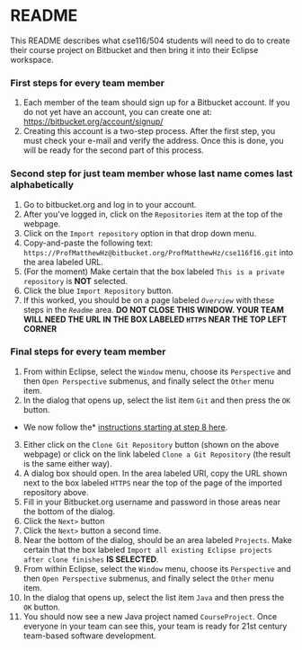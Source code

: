 # README #

This README describes what cse116/504 students will need to do to create their course project on Bitbucket and then bring it into their Eclipse workspace.

### First steps for every team member ###
1. Each member of the team should sign up for a Bitbucket account. If you do not yet have an account, you can create one at: https://bitbucket.org/account/signup/  
2. Creating this account is a two-step process. After the first step, you must check your e-mail and verify the address. Once this is done, you will be ready for the second part of this process.

### Second step for just team member whose last name comes last alphabetically ###
1. Go to bitbucket.org and log in to your account.
2. After you've logged in, click on the `Repositories` item at the top of the webpage.
3. Click on the `Import repository` option in that drop down menu.
4. Copy-and-paste the following text: `https://ProfMatthewHz@bitbucket.org/ProfMatthewHz/cse116f16.git` into the area labeled URL.
5. (For the moment) Make certain that the box labeled `This is a private repository` is **NOT** selected.
6. Click the blue `Import Repository` button.
7. If this worked, you should be on a page labeled *`Overview`* with these steps in the *`Readme`* area.
**DO NOT CLOSE THIS WINDOW. YOUR TEAM WILL NEED THE URL IN THE BOX LABELED `HTTPS` NEAR THE TOP LEFT CORNER**

### Final steps for every team member ###
1. From within Eclipse, select the `Window` menu, choose its `Perspective` and then `Open Perspective` submenus, and finally select the `Other` menu item.
2. In the dialog that opens up, select the list item `Git` and then press the `OK` button.
* We now follow the* [instructions starting at step 8 here](http://crunchify.com/how-to-configure-bitbucket-git-repository-in-you-eclipse/).
3. Either click on the `Clone Git Repository` button (shown on the above webpage) or click on the link labeled `Clone a Git Repository` (the result is the same either way).
4. A dialog box should open. In the area labeled URI, copy the URL shown next to the box labeled `HTTPS` near the top of the page of the imported repository above.
5. Fill in your Bitbucket.org username and password in those areas near the bottom of the dialog.
6. Click the `Next>` button
7. Click the `Next>` button a second time.
8. Near the bottom of the dialog, should be an area labeled `Projects`. Make certain that the box labeled `Import all existing Eclipse projects after clone finishes` **IS SELECTED**.
9. From within Eclipse, select the `Window` menu, choose its `Perspective` and then `Open Perspective` submenus, and finally select the `Other` menu item.
10. In the dialog that opens up, select the list item `Java` and then press the `OK` button.
11. You should now see a new Java project named `CourseProject`. Once everyone in your team can see this, your team is ready for 21st century team-based software development.